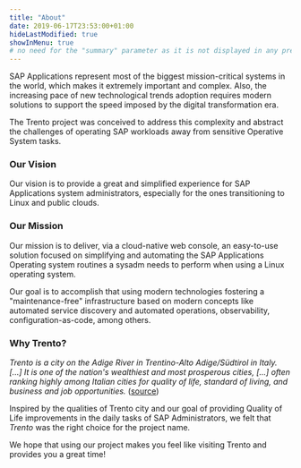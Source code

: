 ```yaml
---
title: "About"
date: 2019-06-17T23:53:00+01:00
hideLastModified: true
showInMenu: true
# no need for the "summary" parameter as it is not displayed in any previews
---
```

SAP Applications represent most of the biggest mission-critical systems in the world, which makes it extremely important and complex. Also, the increasing pace of new technological trends adoption requires modern solutions to support the speed imposed by the digital transformation era.

The Trento project was conceived to address this complexity and abstract the challenges of operating SAP workloads away from sensitive Operative System tasks.

### Our Vision

Our vision is to provide a great and simplified experience for SAP Applications system administrators, especially for the ones transitioning to Linux and public clouds.

### Our Mission

Our mission is to deliver, via a cloud-native web console, an easy-to-use solution focused on simplifying and automating the SAP Applications Operating system routines a sysadm needs to perform when using a Linux operating system.

Our goal is to accomplish that using modern technologies fostering a "maintenance-free" infrastructure based on modern concepts like automated service discovery and automated operations, observability, configuration-as-code, among others. 

### Why Trento?

_Trento is a city on the Adige River in Trentino-Alto Adige/Südtirol in Italy.
[...] It is one of the nation's wealthiest and most prosperous cities, [...]
often ranking highly among Italian cities for quality of life, standard of
living, and business and job opportunities._ ([source](https://en.wikipedia.org/wiki/Trento))

Inspired by the qualities of Trento city and our goal of providing Quality of Life improvements in the daily tasks of SAP Administrators, we felt that _Trento_ was the right choice for the project name.

We hope that using our project makes you feel like visiting Trento and provides you a great time!
